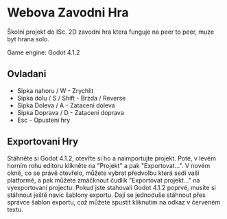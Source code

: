 # Webova Zavodni Hra

Školní projekt do ISc. 2D zavodni hra ktera funguje na peer to peer, muze byt hrana solo.

Game engine: Godot 4.1.2

## Ovladani

 - Sipka nahoru / W - Zrychlit
 - Sipka dolu / S / Shift - Brzda / Reverse
 - Sipka Doleva / A - Zataceni doleva
 - Sipka Doprava / D - Zataceni doprava
 - Esc - Opusteni hry

## Exportovani Hry

Stáhněte si Godot 4.1.2, otevřte si ho a naimportujte projekt.
Poté, v levém horním rohu editoru klikněte na "Projekt" a pak "Exportovat...".
V novém okně, co se právě otevřelo, můžete vybrat předvolbu která sedí vaší platformě,
a pak můžete zmáčknout čudlík "Exportovat projekt..." na vyexportovaní projectu.
Pokud jste stahovali Godot 4.1.2 poprvé, musíte si stáhnout ještě navíc šablony exportu.
Dají se jednoduše stáhnout přes správce šablon exportu, což můžete spustit kliknutím na odkaz v červeném textu.

